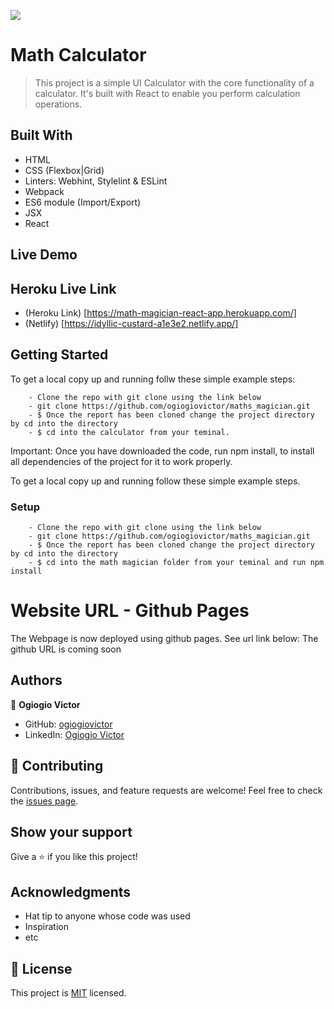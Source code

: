 ![](https://img.shields.io/badge/Microverse-blueviolet)

# Math Calculator

>This project is a simple UI Calculator with the core functionality of a calculator. It's built with React to enable you perform calculation operations.


## Built With

- HTML
- CSS (Flexbox|Grid)
- Linters: Webhint, Stylelint & ESLint
- Webpack 
- ES6 module (Import/Export)
- JSX
- React

## Live Demo

## Heroku Live Link
- (Heroku Link) [https://math-magician-react-app.herokuapp.com/]
- (Netlify) [https://idyllic-custard-a1e3e2.netlify.app/]


## Getting Started

To get a local copy up and running follw these simple example steps:

```
    - Clone the repo with git clone using the link below
    - git clone https://github.com/ogiogiovictor/maths_magician.git
    - $ Once the report has been cloned change the project directory by cd into the directory
    - $ cd into the calculator from your teminal.
```
Important: Once you have downloaded the code, run npm install, to install all dependencies of the project for it to work properly.


To get a local copy up and running follow these simple example steps.


### Setup
```
    - Clone the repo with git clone using the link below
    - git clone https://github.com/ogiogiovictor/maths_magician.git
    - $ Once the report has been cloned change the project directory by cd into the directory
    - $ cd into the math magician folder from your teminal and run npm install
```
# Website URL - Github Pages
The Webpage is now deployed using github pages. See url link below:
The github URL is coming soon


## Authors
👤 **Ogiogio Victor**

- GitHub: [ogiogiovictor](https://github.com/ogiogiovictor) 
- LinkedIn: [Ogiogio Victor](https://www.linkedin.com/in/ogiogio-victor-a096a0181/)

## 🤝 Contributing

Contributions, issues, and feature requests are welcome!
Feel free to check the [issues page](https://github.com/ogiogiovictor/math_magician/issues).

## Show your support

Give a ⭐️ if you like this project!

## Acknowledgments
- Hat tip to anyone whose code was used
- Inspiration
- etc

## 📝 License

This project is [MIT](./MIT.md) licensed.

